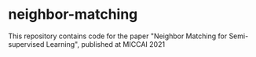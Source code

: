 # neighbor-matching
This repository contains  code for the paper "Neighbor Matching for Semi-supervised Learning", published at MICCAI 2021
